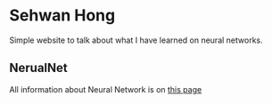 # Sehwan Hong

Simple website to talk about what I have learned on neural networks.

## NerualNet

All information about Neural Network is on [this page](../NeuralNet)

